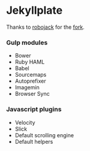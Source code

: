 # Jekyllplate
Thanks to [robojack](https://github.com/robojack) for the [fork](https://github.com/robojack/jekyllplate).

### Gulp modules
* Bower
* Ruby HAML
* Babel
* Sourcemaps
* Autoprefixer
* Imagemin
* Browser Sync

### Javascript plugins
* Velocity
* Slick
* Default scrolling engine
* Default helpers